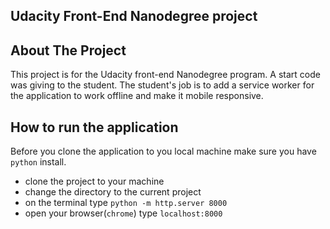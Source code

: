 ## Udacity Front-End Nanodegree project

## About The Project

This project is for the Udacity front-end Nanodegree program. A start code was giving to the student. The student's job is to add a service worker for the application to work offline and make it mobile responsive.

## How to run the application
Before you clone the application to you local machine make sure you have `python` install.

* clone the project to your machine
* change the directory to the current project
* on the terminal type `python -m http.server 8000`
* open your browser(`chrome`) type `localhost:8000`
